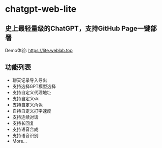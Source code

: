 # chatgpt-web-lite
## 史上最轻量级的ChatGPT，支持GitHub Page一键部署
Demo体验: https://lite.weblab.top

## 功能列表
+ 聊天记录导入导出
+ 支持选择GPT模型选择
+ 支持自定义代理地址
+ 支持自定义sk
+ 支持自定义角色
+ 自持自定义打字速度
+ 支持连续对话
+ 支持长回复
+ 支持语音合成
+ 支持语音识别
+ More...
